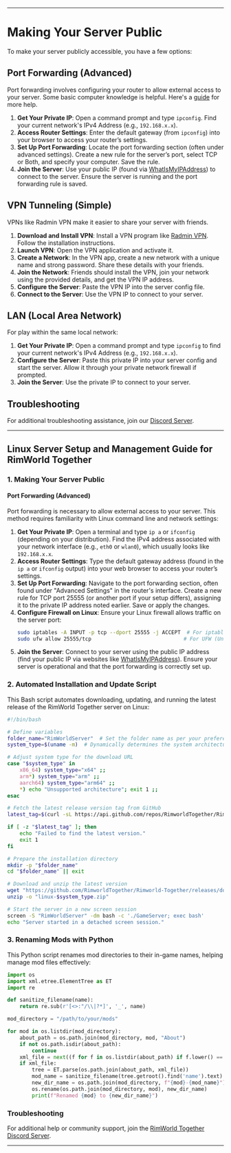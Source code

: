 
---

# Making Your Server Public

To make your server publicly accessible, you have a few options:

## Port Forwarding (Advanced)
Port forwarding involves configuring your router to allow external access to your server. Some basic computer knowledge is helpful. Here's a [guide](https://www.noip.com/support/knowledgebase/general-port-forwarding-guide) for more help.

1. **Get Your Private IP**: Open a command prompt and type `ipconfig`. Find your current network's IPv4 Address (e.g., `192.168.x.x`).
2. **Access Router Settings**: Enter the default gateway (from `ipconfig`) into your browser to access your router’s settings.
3. **Set Up Port Forwarding**: Locate the port forwarding section (often under advanced settings). Create a new rule for the server’s port, select TCP or Both, and specify your computer. Save the rule.
4. **Join the Server**: Use your public IP (found via [WhatIsMyIPAddress](https://whatismyipaddress.com/)) to connect to the server. Ensure the server is running and the port forwarding rule is saved.

## VPN Tunneling (Simple)
VPNs like Radmin VPN make it easier to share your server with friends.

1. **Download and Install VPN**: Install a VPN program like [Radmin VPN](https://www.radmin-vpn.com/). Follow the installation instructions.
2. **Launch VPN**: Open the VPN application and activate it.
3. **Create a Network**: In the VPN app, create a new network with a unique name and strong password. Share these details with your friends.
4. **Join the Network**: Friends should install the VPN, join your network using the provided details, and get the VPN IP address.
5. **Configure the Server**: Paste the VPN IP into the server config file.
6. **Connect to the Server**: Use the VPN IP to connect to your server.

## LAN (Local Area Network)
For play within the same local network:

1. **Get Your Private IP**: Open a command prompt and type `ipconfig` to find your current network's IPv4 Address (e.g., `192.168.x.x`).
2. **Configure the Server**: Paste this private IP into your server config and start the server. Allow it through your private network firewall if prompted.
3. **Join the Server**: Use the private IP to connect to your server.

## Troubleshooting

For additional troubleshooting assistance, join our [Discord Server](https://discord.gg/NCsArSaqBW).

---

## **Linux Server Setup and Management Guide for RimWorld Together**

### **1. Making Your Server Public**

#### **Port Forwarding (Advanced)**
Port forwarding is necessary to allow external access to your server. This method requires familiarity with Linux command line and network settings:

1. **Get Your Private IP**: Open a terminal and type `ip a` or `ifconfig` (depending on your distribution). Find the IPv4 address associated with your network interface (e.g., `eth0` or `wlan0`), which usually looks like `192.168.x.x`.
2. **Access Router Settings**: Type the default gateway address (found in the `ip a` or `ifconfig` output) into your web browser to access your router’s settings.
3. **Set Up Port Forwarding**: Navigate to the port forwarding section, often found under "Advanced Settings" in the router's interface. Create a new rule for TCP port 25555 (or another port if your setup differs), assigning it to the private IP address noted earlier. Save or apply the changes.
4. **Configure Firewall on Linux**: Ensure your Linux firewall allows traffic on the server port:
   ```bash
   sudo iptables -A INPUT -p tcp --dport 25555 -j ACCEPT  # For iptables
   sudo ufw allow 25555/tcp                              # For UFW (Uncomplicated Firewall)
   ```
5. **Join the Server**: Connect to your server using the public IP address (find your public IP via websites like [WhatIsMyIPAddress](https://whatismyipaddress.com/)). Ensure your server is operational and that the port forwarding is correctly set up.

### **2. Automated Installation and Update Script**

This Bash script automates downloading, updating, and running the latest release of the RimWorld Together server on Linux:

```bash
#!/bin/bash

# Define variables
folder_name="RimWorldServer"  # Set the folder name as per your preference
system_type=$(uname -m)  # Dynamically determines the system architecture

# Adjust system type for the download URL
case "$system_type" in
    x86_64) system_type="x64" ;;
    arm*) system_type="arm" ;;
    aarch64) system_type="arm64" ;;
    *) echo "Unsupported architecture"; exit 1 ;;
esac

# Fetch the latest release version tag from GitHub
latest_tag=$(curl -sL https://api.github.com/repos/RimworldTogether/Rimworld-Together/releases/latest | grep tag_name | grep -o "[0-9\\.]*")

if [ -z "$latest_tag" ]; then
    echo "Failed to find the latest version."
    exit 1
fi

# Prepare the installation directory
mkdir -p "$folder_name"
cd "$folder_name" || exit

# Download and unzip the latest version
wget "https://github.com/RimworldTogether/Rimworld-Together/releases/download/$latest_tag/linux-$system_type.zip"
unzip -o "linux-$system_type.zip"

# Start the server in a new screen session
screen -S "RimWorldServer" -dm bash -c './GameServer; exec bash'
echo "Server started in a detached screen session."
```

### **3. Renaming Mods with Python**

This Python script renames mod directories to their in-game names, helping manage mod files effectively:

```python
import os
import xml.etree.ElementTree as ET
import re

def sanitize_filename(name):
    return re.sub(r'[<>:"/\\|?*]', '_', name)

mod_directory = "/path/to/your/mods"

for mod in os.listdir(mod_directory):
    about_path = os.path.join(mod_directory, mod, "About")
    if not os.path.isdir(about_path):
        continue
    xml_file = next((f for f in os.listdir(about_path) if f.lower() == "about.xml"), None)
    if xml_file:
        tree = ET.parse(os.path.join(about_path, xml_file))
        mod_name = sanitize_filename(tree.getroot().find('name').text)
        new_dir_name = os.path.join(mod_directory, f"{mod}-{mod_name}")
        os.rename(os.path.join(mod_directory, mod), new_dir_name)
        print(f"Renamed {mod} to {new_dir_name}")
```

### **Troubleshooting**

For additional help or community support, join the [RimWorld Together Discord Server](https://discord.gg/NCsArSaqBW).

---
